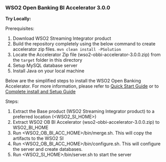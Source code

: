 ### **WSO2 Open Banking BI Accelerator 3.0.0**

**Try Locally:**

Prerequisites:
1. Download WSO2 Streaming Integrator product 
2. Build the repository completely using the below command to create accelerator zip files.
   <code>mvn clean install -PSolution</code>
3. Locate the Accelerator Zip file (wso2-obbi-accelerator-3.0.0.zip) from
      the <code>target</code> folder in this directory
3. Setup MySQL database server
4. Install Java on your local machine

Below are the simplified steps to install the WSO2 Open Banking Accelerator. For more information,
please refer to [Quick Start Guide](https://ob.docs.wso2.com/en/latest/get-started/quick-start-guide/) or
to [ Complete install and Setup Guide ](https://ob.docs.wso2.com/en/latest/install-and-setup/)

Steps:
1. Extract the Base product (WSO2 Streaming Integrator product) to a preferred location (<WSO2_SI_HOME>)
2. Extract WSO2 OB BI Accelerator (wso2-obbi-accelerator-3.0.0.zip) to WSO2_BI_HOME 
3. Run <WSO2_OB_BI_ACC_HOME>/bin/merge.sh. This will copy the artifacts to the WSO2 SI
4. Run <WSO2_OB_BI_ACC_HOME>/bin/configure.sh. This will configure the server and create databases.
5. Run <WSO2_SI_HOME>/bin/server.sh to start the server

